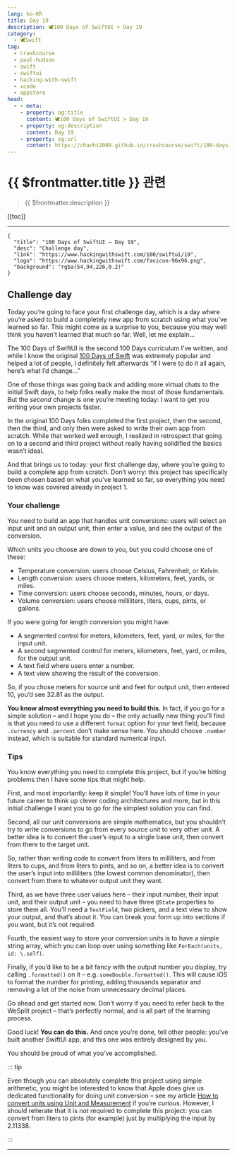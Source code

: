 ```yaml
---
lang: ko-KR
title: Day 19
description: 🕊️100 Days of SwiftUI > Day 19
category:
  - 🕊️Swift
tag: 
  - crashcourse
  - paul-hudson
  - swift
  - swiftui
  - hacking-with-swift
  - xcode
  - appstore
head:
  - - meta:
    - property: og:title
      content: 🕊️100 Days of SwiftUI > Day 19
    - property: og:description
      content: Day 19
    - property: og:url
      content: https://chanhi2000.github.io/crashcourse/swift/100-days-of-swiftui/19.html
---
```


# {{ $frontmatter.title }} 관련

> {{ $frontmatter.description }}

[[toc]]

---

```component VPCard
{
  "title": "100 Days of SwiftUI – Day 19",
  "desc": "Challenge day",
  "link": "https://www.hackingwithswift.com/100/swiftui/19",
  "logo": "https://www.hackingwithswift.com/favicon-96x96.png",
  "background": "rgba(54,94,226,0.2)"
}
```

## Challenge day

Today you’re going to face your first challenge day, which is a day where you’re asked to build a completely new app from scratch using what you’ve learned so far. This might come as a surprise to you, because you may well think you haven’t learned that much so far. Well, let me explain…

The 100 Days of SwiftUI is the second 100 Days curriculum I’ve written, and while I know the original [100 Days of Swift](https://www.hackingwithswift.com/100) was extremely popular and helped a lot of people, I definitely felt afterwards “if I were to do it all again, here’s what I’d change…”

One of those things was going back and adding more virtual chats to the initial Swift days, to help folks really make the most of those fundamentals. But the _second_ change is one you’re meeting today: I want to get you writing your own projects faster.

In the original 100 Days folks completed the first project, then the second, then the third, and only then were asked to write their own app from scratch. While that worked well enough, I realized in retrospect that going on to a second and third project without really having solidified the basics wasn’t ideal.

And that brings us to today: your first challenge day, where you’re going to build a complete app from scratch. Don’t worry: this project has specifically been chosen based on what you’ve learned so far, so everything you need to know was covered already in project 1.

### Your challenge

You need to build an app that handles unit conversions: users will select an input unit and an output unit, then enter a value, and see the output of the conversion.

Which units you choose are down to you, but you could choose one of these:

- Temperature conversion: users choose Celsius, Fahrenheit, or Kelvin.
- Length conversion: users choose meters, kilometers, feet, yards, or miles.
- Time conversion: users choose seconds, minutes, hours, or days.
- Volume conversion: users choose milliliters, liters, cups, pints, or gallons.

If you were going for length conversion you might have:

- A segmented control for meters, kilometers, feet, yard, or miles, for the input unit.
- A second segmented control for meters, kilometers, feet, yard, or miles, for the output unit.
- A text field where users enter a number.
- A text view showing the result of the conversion.

So, if you chose meters for source unit and feet for output unit, then entered 10, you’d see 32.81 as the output.

__You know almost everything you need to build this.__ In fact, if you go for a simple solution – and I hope you do – the only actually new thing you’ll find is that you need to use a different `format` option for your text field, because `.currency` and `.percent` don’t make sense here. You should choose `.number` instead, which is suitable for standard numerical input.

### Tips

You know everything you need to complete this project, but if you’re hitting problems then I have some tips that might help.

First, and most importantly: keep it simple! You’ll have lots of time in your future career to think up clever coding architectures and more, but in this initial challenge I want you to go for the simplest solution you can find.

Second, all our unit conversions are simple mathematics, but you shouldn’t try to write conversions to go from every source unit to very other unit. A better idea is to convert the user’s input to a single base unit, then convert from there to the target unit.

So, rather than writing code to convert from liters to milliliters, and from liters to cups, and from liters to pints, and so on, a better idea is to convert the user’s input into milliliters (the lowest common denominator), then convert from there to whatever output unit they want.

Third, as we have three user values here – their input number, their input unit, and their output unit – you need to have three `@State` properties to store them all. You’ll need a `TextField`, two pickers, and a text view to show your output, and that’s about it. You can break your form up into sections if you want, but it’s not required.

Fourth, the easiest way to store your conversion units is to have a simple string array, which you can loop over using something like `ForEach(units, id: \.self)`.

Finally, if you’d like to be a bit fancy with the output number you display, try calling `.formatted()` on it – e.g. `someDouble.formatted()`. This will cause iOS to format the number for printing, adding thousands separator and removing a lot of the noise from unnecessary decimal places.

Go ahead and get started now. Don’t worry if you need to refer back to the WeSplit project – that’s perfectly normal, and is all part of the learning process.

Good luck! __You can do this.__ And once you’re done, tell other people: you’ve built another SwiftUI app, and this one was entirely designed by you.

You should be proud of what you’ve accomplished.

::: tip

Even though you can absolutely complete this project using simple arithmetic, you might be interested to know that Apple does give us dedicated functionality for doing unit conversion – see my article [How to convert units using Unit and Measurement](https://www.hackingwithswift.com/example-code/system/how-to-convert-units-using-unit-and-measurement) if you’re curious. However, I should reiterate that it is _not_ required to complete this project: you can convert from liters to pints (for example) just by multiplying the input by 2.11338.

:::

---

<TagLinks />